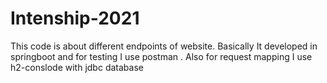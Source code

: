 # Intenship-2021

This code is about different endpoints of website.
Basically It developed in springboot and for testing I use postman . Also for request mapping I use h2-conslode with jdbc database
